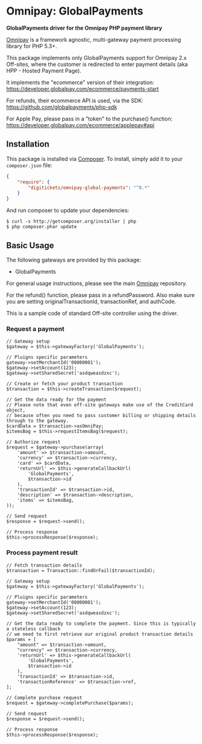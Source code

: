# Omnipay: GlobalPayments

**GlobalPayments driver for the Omnipay PHP payment library**

[Omnipay](https://github.com/thephpleague/omnipay) is a framework agnostic, multi-gateway payment
processing library for PHP 5.3+.

This package implements only GlobalPayments support for Omnipay 2.x Off-sites,
where the customer is redirected to enter payment details (aka HPP - Hosted Payment Page).

It implements the "ecommerce" version of their integration: https://developer.globalpay.com/ecommerce/payments-start

For refunds, their ecommerce API is used, via the SDK: https://github.com/globalpayments/php-sdk 

For Apple Pay, please pass in a "token" to the purchase() function: https://developer.globalpay.com/ecommerce/applepay#api

## Installation

This package is installed via [Composer](http://getcomposer.org/). To install, simply add it
to your `composer.json` file:

```json
{
    "require": {
        "digitickets/omnipay-global-payments": "^0.*"
    }
}
```

And run composer to update your dependencies:

    $ curl -s http://getcomposer.org/installer | php
    $ php composer.phar update

## Basic Usage

The following gateways are provided by this package:

* GlobalPayments

For general usage instructions, please see the main [Omnipay](https://github.com/thephpleague/omnipay)
repository.

For the refund() function, please pass in a refundPassword. Also make sure you are setting originalTransactionId, transactionRef, and authCode.

This is a sample code of standard Off-site controller using the driver.

### Request a payment
```
// Gateway setup
$gateway = $this->gatewayFactory('GlobalPayments');

// Pluigns specific parameters
gateway->setMerchantId('00000001');
$gateway->setAccount(123);
$gateway->setSharedSecret('asdqweasdzxc');

// Create or fetch your product transaction
$transaction = $this->createTransaction($request);

// Get the data ready for the payment
// Please note that even off-site gateways make use of the CreditCard object,
// because often you need to pass customer billing or shipping details through to the gateway.
$cardData = $transaction->asOmniPay;
$itemsBag = $this->requestItemsBag($request);

// Authorize request
$request = $gateway->purchase(array(
    'amount' => $transaction->amount,
    'currency' => $transaction->currency,
    'card' => $cardData,
    'returnUrl' => $this->generateCallbackUrl(
        'GlobalPayments',
        $transaction->id
    ),
    'transactionId' => $transaction->id,
    'description' => $transaction->description,
    'items' => $itemsBag,
));

// Send request
$response = $request->send();

// Process response
$this->processResponse($response);
```

### Process payment result
```
// Fetch transaction details
$transaction = Transaction::findOrFail($transactionId);

// Gateway setup
$gateway = $this->gatewayFactory('GlobalPayments');

// Pluigns specific parameters
gateway->setMerchantId('00000001');
$gateway->setAccount(123);
$gateway->setSharedSecret('asdqweasdzxc');

// Get the data ready to complete the payment. Since this is typically a stateless callback
// we need to first retrieve our original product transaction details
$params = [
    "amount" => $transaction->amount,
    "currency" => $transaction->currency,
    'returnUrl' => $this->generateCallbackUrl(
        'GlobalPayments',
        $transaction->id
    ),
    'transactionId' => $transaction->id,
    'transactionReference' => $transaction->ref,
];

// Complete purchase request
$request = $gateway->completePurchase($params);

// Send request
$response = $request->send();

// Process response
$this->processResponse($response);
```
